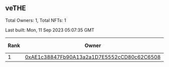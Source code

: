 ## veTHE

Total Owners: 1, Total NFTs: 1

Last built: Mon, 11 Sep 2023 05:07:35 GMT

| Rank | Owner | Voting Power | Influence | NFTs Id |
| --- | --- | --- | --- | --- |
  | 1 | [0xAE1c38847Fb90A13a2a1D7E5552cCD80c62C6508](https://debank.com/profile/0xAE1c38847Fb90A13a2a1D7E5552cCD80c62C6508?chain=bsc) | 2,529,148.214 | 3.53402% | 1 |